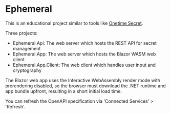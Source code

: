 # Ephemeral

This is an educational project similar to tools like [Onetime Secret](https://onetimesecret.com/).

Three projects:
- Ephemeral.Api: The web server which hosts the REST API for secret management
- Ephemeral.App: The web server which hosts the Blazor WASM web client
- Ephemeral.App.Client: The web client which handles user input and cryptography

The Blazor web app uses the Interactive WebAssembly render mode with prerendering disabled, so the browser must download 
the .NET runtime and app bundle upfront, resulting in a short initial load time.

You can refresh the OpenAPI specification via 'Connected Services' > 'Refresh'.